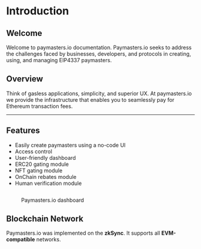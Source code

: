 # Introduction

## Welcome

Welcome to paymasters.io documentation. Paymasters.io seeks to address the challenges faced by businesses, developers, and protocols in creating, using, and managing EIP4337 paymasters.

## Overview

Think of gasless applications, simplicity, and superior UX. At paymasters.io we provide the infrastructure that enables you to seamlessly pay for Ethereum transaction fees.

***

## Features

* Easily create paymasters using a no-code UI
* Access control
* User-friendly dashboard
* ERC20 gating module
* NFT gating module
* OnChain rebates module
* Human verification module



<figure><img src=".gitbook/assets/dashboard.png" alt=""><figcaption><p>Paymasters.io dashboard </p></figcaption></figure>

## Blockchain Network

Paymasters.io was implemented on the **zkSync**. It supports all **EVM-compatible** networks.
